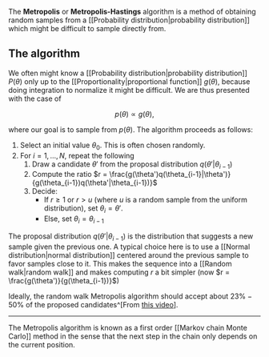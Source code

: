 The **Metropolis** or **Metropolis-Hastings** algorithm is a method of obtaining random samples from a [[Probability distribution|probability distribution]] which might be difficult to sample directly from.

## The algorithm

We often might know a [[Probability distribution|probability distribution]] $P(\theta)$ only up to the [[Proportionality|proportional function]] $g(\theta)$, because doing integration to normalize it might be difficult. We are thus presented with the case of

$$p(\theta) \propto g(\theta),$$

where our goal is to sample from $p(\theta)$. The algorithm proceeds as follows:

1. Select an initial value $\theta_0$. This is often chosen randomly.
2. For $i=1,...,N$, repeat the following
	1. Draw a candidate $\theta'$ from the proposal distribution $q(\theta'|\theta_{i-1})$
	2. Compute the ratio $r = \frac{g(\theta')q(\theta_{i-1}|\theta')}{g(\theta_{i-1})q(\theta'|\theta_{i-1})}$
	3. Decide:
		- If $r \ge 1$ or $r > u$ (where $u$ is a random sample from the uniform distribution), set $\theta_{i} = \theta'$.
		- Else, set $\theta_{i} = \theta_{i-1}$
		
The proposal distribution $q(\theta'|\theta_{i-1})$ is the distribution that suggests a new sample given the previous one. A typical choice here is to use a [[Normal distribution|normal distribution]] centered around the previous sample to favor samples close to it. This makes the sequence into a [[Random walk|random walk]] and makes computing $r$ a bit simpler (now $r = \frac{g(\theta')}{g(\theta_{i-1})}$)

Ideally, the random walk Metropolis algorithm should accept about $23\%-50\%$ of the proposed candidates^[From [this video](https://youtu.be/0lpT-yveuIA?t=550)].

---

The Metropolis algorithm is known as a first order [[Markov chain Monte Carlo]] method in the sense that the next step in the chain only depends on the current position.